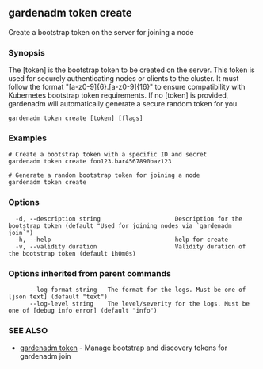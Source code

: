 ## gardenadm token create

Create a bootstrap token on the server for joining a node

### Synopsis

The [token] is the bootstrap token to be created on the server.
This token is used for securely authenticating nodes or clients to the cluster.
It must follow the format "[a-z0-9]{6}.[a-z0-9]{16}" to ensure compatibility with Kubernetes bootstrap token requirements.
If no [token] is provided, gardenadm will automatically generate a secure random token for you.

```
gardenadm token create [token] [flags]
```

### Examples

```
# Create a bootstrap token with a specific ID and secret
gardenadm token create foo123.bar4567890baz123

# Generate a random bootstrap token for joining a node
gardenadm token create
```

### Options

```
  -d, --description string                     Description for the bootstrap token (default "Used for joining nodes via `gardenadm join`")
  -h, --help                                   help for create
  -v, --validity duration                      Validity duration of the bootstrap token (default 1h0m0s)
```

### Options inherited from parent commands

```
      --log-format string   The format for the logs. Must be one of [json text] (default "text")
      --log-level string    The level/severity for the logs. Must be one of [debug info error] (default "info")
```

### SEE ALSO

* [gardenadm token](gardenadm_token.md)	 - Manage bootstrap and discovery tokens for gardenadm join

